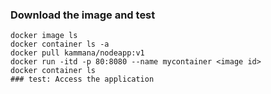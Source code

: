 ### Download the image and test 
```
docker image ls
docker container ls -a
docker pull kammana/nodeapp:v1
docker run -itd -p 80:8080 --name mycontainer <image id>
docker container ls
### test: Access the application
```
